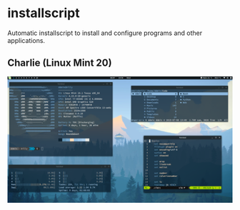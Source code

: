# installscript
Automatic installscript to install and configure programs and other applications.

## Charlie (Linux Mint 20)
![](./IMG/mint.png)
